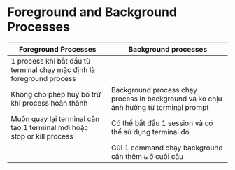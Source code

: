 # Foreground and Background Processes

| Foreground Processes                                                    | Background processes                                                                  |
| ----------------------------------------------------------------------- | ------------------------------------------------------------------------------------- |
| 1 process khi bắt đầu từ terminal chạy mặc định là foreground process   |                                                                                       |
| Không cho phép huỷ bỏ trừ khi process hoàn thành                        | Background process chạy process in background và ko chịu ảnh hưởng từ terminal prompt |
| Muốn quay lại terminal cần tạo 1 terminal mới hoặc stop or kill process | Có thể bắt đầu 1 session và có thể sử dụng terminal đó                                |
|                                                                         | Gửi 1 command chạy background cần thêm `&` ở cuối câu                                 |
